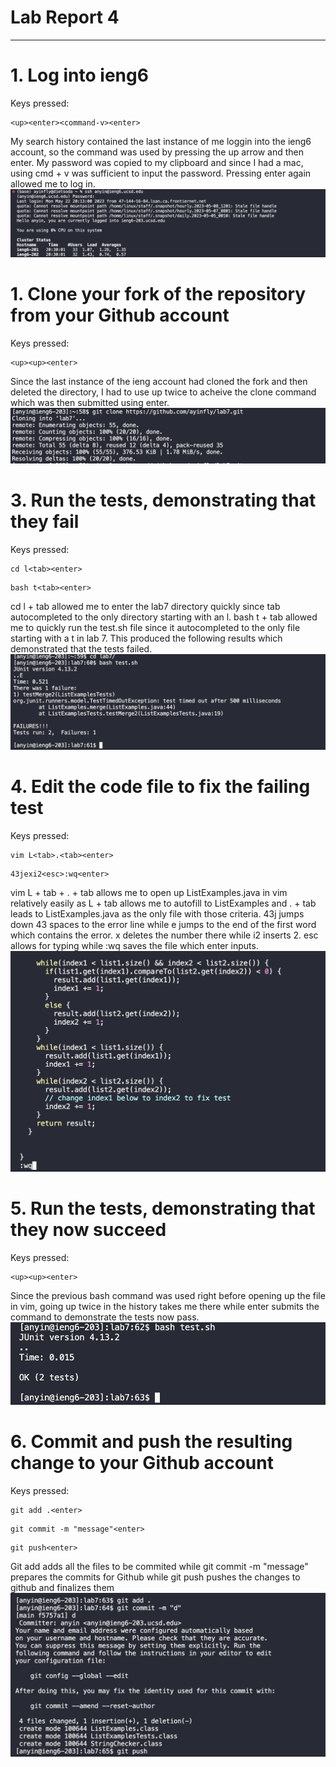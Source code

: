 # Lab Report 4
---
# 1. Log into ieng6
Keys pressed: 
```
<up><enter><command-v><enter>
```
 My search history contained the last instance of me loggin into the ieng6 account, so the command was used by pressing the up arrow and then enter. My password was copied to my clipboard and since I had a mac, using cmd + v was sufficient to input the password. Pressing enter again allowed me to log in.
![img](pic4-1.png)
# 1. Clone your fork of the repository from your Github account
Keys pressed:
```
<up><up><enter>
```
Since the last instance of the ieng account had cloned the fork and then deleted the directory, I had to use up twice to acheive the clone command which was then submitted using enter.
![img](pic4-2.png)
# 3. Run the tests, demonstrating that they fail
Keys pressed:
```
cd l<tab><enter>
```
```
bash t<tab><enter>
```
cd l + tab allowed me to enter the lab7 directory quickly since tab autocompleted to the only directory starting with an l. bash t + tab allowed me to quickly run the test.sh file since it autocompleted to the only file starting with a t in lab 7. This produced the following results which demonstrated that the tests failed.
![img](pic4-3.png)
# 4. Edit the code file to fix the failing test
Keys pressed:
```
vim L<tab>.<tab><enter>
```
```
43jexi2<esc>:wq<enter>
```
vim L + tab + . + tab allows me to open up ListExamples.java in vim relatively easily as L + tab allows me to autofill to ListExamples and . + tab leads to ListExamples.java as the only file with those criteria. 43j jumps down 43 spaces to the error line while e jumps to the end of the first word which contains the error. x deletes the number there while i2 inserts 2. esc allows for typing while :wq saves the file which enter inputs.
![img](pic4-4.png)
# 5. Run the tests, demonstrating that they now succeed
Keys pressed:
```
<up><up><enter>
```
Since the previous bash command was used right before opening up the file in vim, going up twice in the history takes me there while enter submits the command to demonstrate the tests now pass.
![img](pic4-5.png)
# 6. Commit and push the resulting change to your Github account
Keys pressed:
```
git add .<enter>
```
```
git commit -m "message"<enter>
```
```
git push<enter>
```
Git add adds all the files to be commited while git commit -m "message" prepares the commits for Github while git push pushes the changes to github and finalizes them
![img](pic4-6.png)
